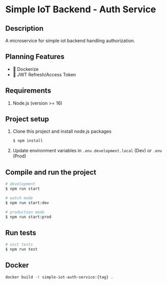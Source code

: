 # Simple IoT Backend - Auth Service

## Description

A microservice for simple iot backend handling authorization.

## Planning Features

- :black_square_button: Dockerize
- :black_square_button: JWT Refresh/Access Token

## Requirements

1. Node.js (version >= 16)

## Project setup

1. Clone this project and install node.js packages

    ```bash
    $ npm install
    ```

2. Update environment variables in `.env.development.local` (Dev) or `.env` (Prod)

## Compile and run the project

```bash
# development
$ npm run start

# watch mode
$ npm run start:dev

# production mode
$ npm run start:prod
```

## Run tests

```bash
# unit tests
$ npm run test
```

## Docker

```bash
docker build -t simple-iot-auth-service:{tag} .
```